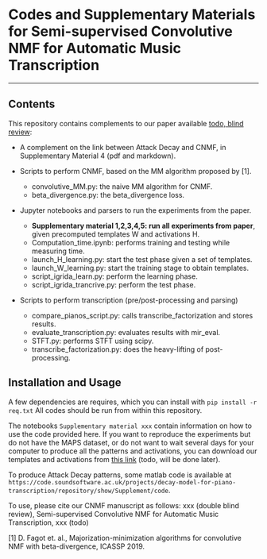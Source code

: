 # Codes and Supplementary Materials for Semi-supervised Convolutive NMF for Automatic Music Transcription
--------
## Contents

This repository contains complements to our paper available [todo, blind review](todo):

- A complement on the link between Attack Decay and CNMF, in Supplementary Material 4 (pdf and markdown).

- Scripts to perform CNMF, based on the MM algorithm proposed by [1].
  - convolutive_MM.py: the naive MM algorithm for CNMF.
  - beta_divergence.py: the beta_divergence loss.

- Jupyter notebooks and parsers to run the experiments from the paper.
  - **Supplementary material 1,2,3,4,5: run all experiments from paper**, given precomputed templates W and activations H.
  - Computation_time.ipynb: performs training and testing while measuring time.
  - launch_H_learning.py: start the test phase given a set of templates.
  - launch_W_learning.py: start the training stage to obtain templates.
  - script_igrida_learn.py: perform the learning phase.
  - script_igrida_trancrive.py: perform the test phase.

- Scripts to perform transcription (pre/post-processing and parsing)
  - compare_pianos_script.py: calls transcribe_factorization and stores results.
  - evaluate_transcription.py: evaluates results with mir_eval.
  - STFT.py: performs STFT using scipy.
  - transcribe_factorization.py: does the heavy-lifting of post-processing.

## Installation and Usage
A few dependencies are requires, which you can install with
``pip install -r req.txt``
All codes should be run from within this repository.

The notebooks ``Supplementary material xxx`` contain information on how to use the code provided here. If you want to reproduce the experiments but do not have the MAPS dataset, or do not want to wait several days for your computer to produce all the patterns and activations, you can download our templates and activations from [this link](todo) (todo, will be done later).

To produce Attack Decay patterns, some matlab code is available at `https://code.soundsoftware.ac.uk/projects/decay-model-for-piano-transcription/repository/show/Supplement/code`.

To use, please cite our CNMF manuscript as follows:
xxx (double blind review), Semi-supervised Convolutive NMF for Automatic Music Transcription, xxx (todo)

[1] D. Fagot et. al., Majorization-minimization algorithms for convolutive NMF with beta-divergence, ICASSP 2019.
